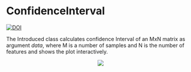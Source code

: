 # ConfidenceInterval
[![DOI](https://zenodo.org/badge/181352686.svg)](https://zenodo.org/badge/latestdoi/181352686)

The Introduced class calculates confidence Interval of an MxN matrix as argument _data_, where M is a number of samples and N is the number of features and shows the plot interactively.

<p align="center">
  <img src="https://user-images.githubusercontent.com/35879739/56097501-18401f80-5ec3-11e9-9ba8-a957a0af07d0.png">
</p>


  
